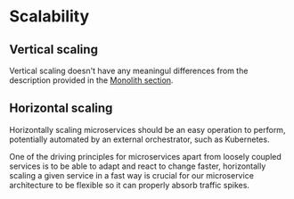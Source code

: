 # Scalability

## Vertical scaling

Vertical scaling doesn't have any meaningul differences from the
description provided in the [Monolith section](./../monolith/scalability.md#vertical-scaling).

## Horizontal scaling

Horizontally scaling microservices should be an easy operation to
perform, potentially automated by an external orchestrator, such as
Kubernetes.

One of the driving principles for microservices apart from loosely
coupled services is to be able to adapt and react to change faster,
horizontally scaling a given service in a fast way is crucial for our
microservice architecture to be flexible so it can properly absorb
traffic spikes.

